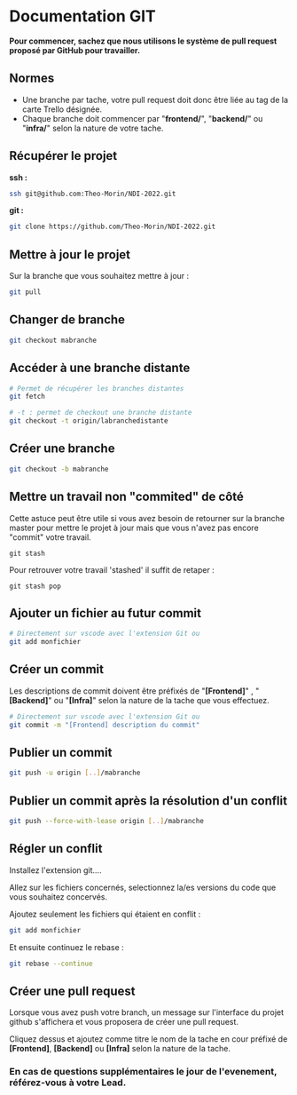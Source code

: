 # Documentation GIT

**Pour commencer, sachez que nous utilisons le système de pull request proposé par GitHub pour travailler.**

## Normes
- Une branche par tache, votre pull request doit donc être liée au tag de la carte Trello désignée.
- Chaque branche doit commencer par "**frontend/**", "**backend/**" ou "**infra/**" selon la nature de votre tache.

## Récupérer le projet
**ssh :**
```sh
ssh git@github.com:Theo-Morin/NDI-2022.git
```
**git :**
```sh
git clone https://github.com/Theo-Morin/NDI-2022.git
```

## Mettre à jour le projet
Sur la branche que vous souhaitez mettre à jour :
```sh
git pull
```

## Changer de branche
```sh
git checkout mabranche
```

## Accéder à une branche distante
```sh
# Permet de récupérer les branches distantes
git fetch

# -t : permet de checkout une branche distante
git checkout -t origin/labranchedistante
```

## Créer une branche
```sh
git checkout -b mabranche
```

## Mettre un travail non "commited" de côté
Cette astuce peut être utile si vous avez besoin de retourner sur la branche master pour mettre le projet à jour mais que vous n'avez pas encore "commit" votre travail.
```
git stash
```

Pour retrouver votre travail 'stashed' il suffit de retaper :
```
git stash pop
```

## Ajouter un fichier au futur commit
```sh
# Directement sur vscode avec l'extension Git ou
git add monfichier
```

## Créer un commit
Les descriptions de commit doivent être préfixés de "**[Frontend]**" , "**[Backend]**" ou "**[Infra]**" selon la nature de la tache que vous effectuez.
```sh
# Directement sur vscode avec l'extension Git ou
git commit -m "[Frontend] description du commit"
```

## Publier un commit
```sh
git push -u origin [..]/mabranche
```

## Publier un commit après la résolution d'un conflit
```sh
git push --force-with-lease origin [..]/mabranche
```

## Régler un conflit
Installez l\'extension git....  

Allez sur les fichiers concernés, selectionnez la/es versions du code que vous souhaitez concervés.

Ajoutez seulement les fichiers qui étaient en conflit :
```sh
git add monfichier
```

Et ensuite continuez le rebase :
```sh
git rebase --continue
```

## Créer une pull request
Lorsque vous avez push votre branch, un message sur l'interface du projet github s'affichera et vous proposera de créer une pull request.

Cliquez dessus et ajoutez comme titre le nom de la tache en cour préfixé de **[Frontend]**, **[Backend]** ou **[Infra]** selon la nature de la tache.

### En cas de questions supplémentaires le jour de l'evenement, référez-vous à votre Lead.
